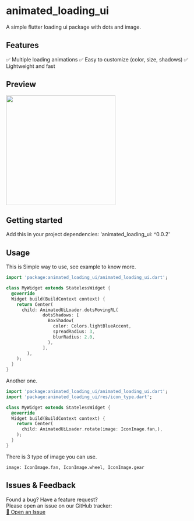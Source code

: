# animated_loading_ui

A simple flutter loading ui package with dots and image.

## Features

✅ Multiple loading animations
✅ Easy to customize (color, size, shadows)
✅ Lightweight and fast

## Preview
<img src="https://github.com/santoshkafle/animated_loading_ui/blob/main/loading_gift.gif" width="300">


## Getting started

Add this in your project dependencies: 'animated_loading_ui: ^0.0.2'

## Usage

This is Simple way to use, see example to know more.

```dart
import 'package:animated_loading_ui/animated_loading_ui.dart';

class MyWidget extends StatelessWidget {
  @override
  Widget build(BuildContext context) {
    return Center(
      child: AnimatedUiLoader.dotsMovingRL(
              dotsShadows: [
                BoxShadow(
                  color: Colors.lightBlueAccent,
                  spreadRadius: 3,
                  blurRadius: 2.0,
                ),
              ],
        ),
    );
  }
}
```

Another one.

```dart
import 'package:animated_loading_ui/animated_loading_ui.dart';
import 'package:animated_loading_ui/res/icon_type.dart';

class MyWidget extends StatelessWidget {
  @override
  Widget build(BuildContext context) {
    return Center(
      child: AnimatedUiLoader.rotate(image: IconImage.fan,),
    );
  }
}
```

There is 3 type of image you can use.

```image: IconImage.fan, IconImage.wheel, IconImage.gear```

## Issues & Feedback

Found a bug? Have a feature request?  
Please open an issue on our GitHub tracker:  
[📌 Open an Issue](https://github.com/santoshkafle/animated_loading_ui/issues)
